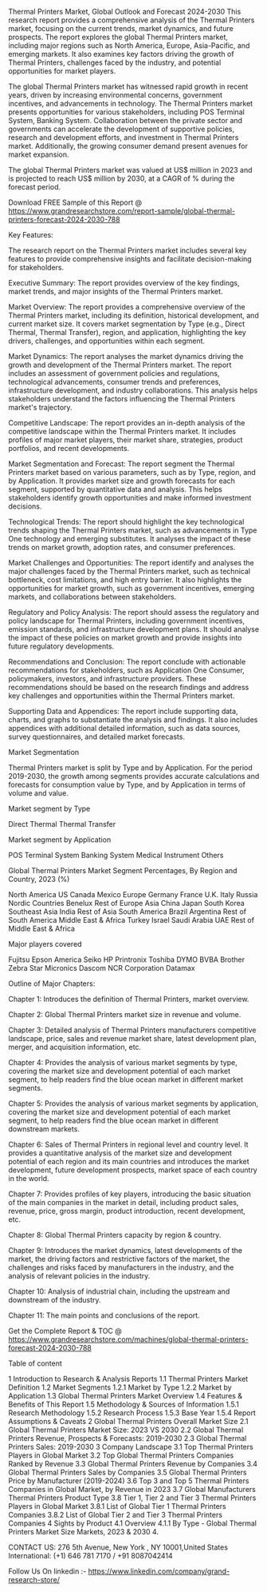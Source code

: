 Thermal Printers Market, Global Outlook and Forecast 2024-2030
This research report provides a comprehensive analysis of the Thermal Printers market, focusing on the current trends, market dynamics, and future prospects. The report explores the global Thermal Printers market, including major regions such as North America, Europe, Asia-Pacific, and emerging markets. It also examines key factors driving the growth of Thermal Printers, challenges faced by the industry, and potential opportunities for market players.

The global Thermal Printers market has witnessed rapid growth in recent years, driven by increasing environmental concerns, government incentives, and advancements in technology. The Thermal Printers market presents opportunities for various stakeholders, including POS Terminal System, Banking System. Collaboration between the private sector and governments can accelerate the development of supportive policies, research and development efforts, and investment in Thermal Printers market. Additionally, the growing consumer demand present avenues for market expansion.

The global Thermal Printers market was valued at US$ million in 2023 and is projected to reach US$ million by 2030, at a CAGR of % during the forecast period.

Download FREE Sample of this Report @ https://www.grandresearchstore.com/report-sample/global-thermal-printers-forecast-2024-2030-788


Key Features:

The research report on the Thermal Printers market includes several key features to provide comprehensive insights and facilitate decision-making for stakeholders.

Executive Summary: The report provides overview of the key findings, market trends, and major insights of the Thermal Printers market.

Market Overview: The report provides a comprehensive overview of the Thermal Printers market, including its definition, historical development, and current market size. It covers market segmentation by Type (e.g., Direct Thermal, Thermal Transfer), region, and application, highlighting the key drivers, challenges, and opportunities within each segment.

Market Dynamics: The report analyses the market dynamics driving the growth and development of the Thermal Printers market. The report includes an assessment of government policies and regulations, technological advancements, consumer trends and preferences, infrastructure development, and industry collaborations. This analysis helps stakeholders understand the factors influencing the Thermal Printers market's trajectory.

Competitive Landscape: The report provides an in-depth analysis of the competitive landscape within the Thermal Printers market. It includes profiles of major market players, their market share, strategies, product portfolios, and recent developments.

Market Segmentation and Forecast: The report segment the Thermal Printers market based on various parameters, such as by Type, region, and by Application. It provides market size and growth forecasts for each segment, supported by quantitative data and analysis. This helps stakeholders identify growth opportunities and make informed investment decisions.

Technological Trends: The report should highlight the key technological trends shaping the Thermal Printers market, such as advancements in Type One technology and emerging substitutes. It analyses the impact of these trends on market growth, adoption rates, and consumer preferences.

Market Challenges and Opportunities: The report identify and analyses the major challenges faced by the Thermal Printers market, such as technical bottleneck, cost limitations, and high entry barrier. It also highlights the opportunities for market growth, such as government incentives, emerging markets, and collaborations between stakeholders.

Regulatory and Policy Analysis: The report should assess the regulatory and policy landscape for Thermal Printers, including government incentives, emission standards, and infrastructure development plans. It should analyse the impact of these policies on market growth and provide insights into future regulatory developments.

Recommendations and Conclusion: The report conclude with actionable recommendations for stakeholders, such as Application One Consumer, policymakers, investors, and infrastructure providers. These recommendations should be based on the research findings and address key challenges and opportunities within the Thermal Printers market.

Supporting Data and Appendices: The report include supporting data, charts, and graphs to substantiate the analysis and findings. It also includes appendices with additional detailed information, such as data sources, survey questionnaires, and detailed market forecasts.

Market Segmentation

Thermal Printers market is split by Type and by Application. For the period 2019-2030, the growth among segments provides accurate calculations and forecasts for consumption value by Type, and by Application in terms of volume and value.



Market segment by Type



Direct Thermal
Thermal Transfer


Market segment by Application



POS Terminal System
Banking System
Medical Instrument
Others


Global Thermal Printers Market Segment Percentages, By Region and Country, 2023 (%)



North America
US
Canada
Mexico
Europe
Germany
France
U.K.
Italy
Russia
Nordic Countries
Benelux
Rest of Europe
Asia
China
Japan
South Korea
Southeast Asia
India
Rest of Asia
South America
Brazil
Argentina
Rest of South America
Middle East & Africa
Turkey
Israel
Saudi Arabia
UAE
Rest of Middle East & Africa


Major players covered



Fujitsu
Epson America
Seiko
HP
Printronix
Toshiba
DYMO BVBA
Brother
Zebra
Star Micronics
Dascom
NCR Corporation
Datamax


Outline of Major Chapters:

Chapter 1: Introduces the definition of Thermal Printers, market overview.

Chapter 2: Global Thermal Printers market size in revenue and volume.

Chapter 3: Detailed analysis of Thermal Printers manufacturers competitive landscape, price, sales and revenue market share, latest development plan, merger, and acquisition information, etc.

Chapter 4: Provides the analysis of various market segments by type, covering the market size and development potential of each market segment, to help readers find the blue ocean market in different market segments.

Chapter 5: Provides the analysis of various market segments by application, covering the market size and development potential of each market segment, to help readers find the blue ocean market in different downstream markets.

Chapter 6: Sales of Thermal Printers in regional level and country level. It provides a quantitative analysis of the market size and development potential of each region and its main countries and introduces the market development, future development prospects, market space of each country in the world.

Chapter 7: Provides profiles of key players, introducing the basic situation of the main companies in the market in detail, including product sales, revenue, price, gross margin, product introduction, recent development, etc.

Chapter 8: Global Thermal Printers capacity by region & country.

Chapter 9: Introduces the market dynamics, latest developments of the market, the driving factors and restrictive factors of the market, the challenges and risks faced by manufacturers in the industry, and the analysis of relevant policies in the industry.

Chapter 10: Analysis of industrial chain, including the upstream and downstream of the industry.

Chapter 11: The main points and conclusions of the report.

Get the Complete Report & TOC @ https://www.grandresearchstore.com/machines/global-thermal-printers-forecast-2024-2030-788

Table of content

1 Introduction to Research & Analysis Reports
1.1 Thermal Printers Market Definition
1.2 Market Segments
1.2.1 Market by Type
1.2.2 Market by Application
1.3 Global Thermal Printers Market Overview
1.4 Features & Benefits of This Report
1.5 Methodology & Sources of Information
1.5.1 Research Methodology
1.5.2 Research Process
1.5.3 Base Year
1.5.4 Report Assumptions & Caveats
2 Global Thermal Printers Overall Market Size
2.1 Global Thermal Printers Market Size: 2023 VS 2030
2.2 Global Thermal Printers Revenue, Prospects & Forecasts: 2019-2030
2.3 Global Thermal Printers Sales: 2019-2030
3 Company Landscape
3.1 Top Thermal Printers Players in Global Market
3.2 Top Global Thermal Printers Companies Ranked by Revenue
3.3 Global Thermal Printers Revenue by Companies
3.4 Global Thermal Printers Sales by Companies
3.5 Global Thermal Printers Price by Manufacturer (2019-2024)
3.6 Top 3 and Top 5 Thermal Printers Companies in Global Market, by Revenue in 2023
3.7 Global Manufacturers Thermal Printers Product Type
3.8 Tier 1, Tier 2 and Tier 3 Thermal Printers Players in Global Market
3.8.1 List of Global Tier 1 Thermal Printers Companies
3.8.2 List of Global Tier 2 and Tier 3 Thermal Printers Companies
4 Sights by Product
4.1 Overview
4.1.1 By Type - Global Thermal Printers Market Size Markets, 2023 & 2030
4.

CONTACT US:
276 5th Avenue, New York , NY 10001,United States
International: (+1) 646 781 7170 / +91 8087042414

Follow Us On linkedin :- https://www.linkedin.com/company/grand-research-store/

